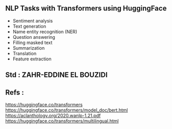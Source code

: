 ## NLP Tasks with Transformers using HuggingFace
- Sentiment analysis
- Text generation
- Name entity recognition (NER)
- Question answering
- Filling masked text
- Summarization
- Translation
- Feature extraction


## Std : ZAHR-EDDINE EL BOUZIDI
## Refs : 
   https://huggingface.co/transformers
   https://huggingface.co/transformers/model_doc/bert.html
   https://aclanthology.org/2020.wanlp-1.21.pdf
   https://huggingface.co/transformers/multilingual.html
